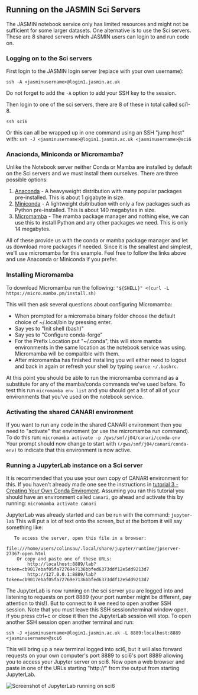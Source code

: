 ## Running on the JASMIN Sci Servers
The JASMIN notebook service only has limited resources and might not be sufficient for some larger datasets. One alternative is to use the Sci servers. These are 8 shared servers which JASMIN users can login to and run code on.

### Logging on to the Sci servers
First login to the JASMIN login server (replace <jasminusername> with your own username):

`ssh -A <jasminusername>@login1.jasmin.ac.uk`

Do not forget to add the `-A` option to add your SSH key to the session.

Then login to one of the sci servers, there are 8 of these in total called sci1-8.

`ssh sci6`

Or this can all be wrapped up in one command using an SSH "jump host" with:
`ssh -J <jasminusername>@login1.jasmin.ac.uk <jasminusername>@sci6`

### Anacionda, Miniconda or Micromamba?
Unlike the Notebook server neither Conda or Mamba are installed by default on the Sci servers and we must install them ourselves. There are three possible options:

1. [Anaconda](https://www.anaconda.com/download) - A heavyweight distribution with many popular packages pre-installed. This is about 1 gigabyte in size.
2. [Miniconda](https://docs.anaconda.com/free/miniconda/index.html) - A lightweight dsitribution with only a few packages such as Python pre-installed. This is about 140 megabytes in size.
3. [Micromamba](https://github.com/mamba-org/micromamba-releases) - The mamba package manager and nothing else, we can use this to install Python and any other packages we need. This is only 14 megabytes.

All of these provide us with the conda or mamba package manager and let us download more packages if needed. Since it is the smallest and simplest, we'll use micromamba for this example. Feel free to follow the links above and use Anaconda or Miniconda if you prefer. 

### Installing Micromamba
 To download Micromamba run the following:
`"${SHELL}" <(curl -L https://micro.mamba.pm/install.sh)`

This will then ask several questions about configuring Micromamba:
* When prompted for a micromaba binary folder choose the default choice of ~/.local/bin by pressing enter.
* Say yes to "Init shell (bash)"
* Say yes to "Configure conda-forge"
* For the Prefix Location put "~/.conda", this will store mamba environments in the same location as the notebook service was using. Micromamba will be compaitble with them.
* After micromamba has finished installing you will either need to logout and back in again or refresh your shell by typing `source ~/.bashrc`. 

At this point you should be able to run the micromamba command as a substitute for any of the mamba/conda commands we've used before. To test this run `micromamba env list` and you should get a list of all of your environments that you've used on the notebook service. 

### Activating the shared CANARI environment
If you want to run any code in the shared CANARI environment then you need to "activate" that enviroment (or use the micromamba run command). To do this run:
`micromamba activate -p /gws/smf/j04/canari/conda-env`
Your prompt should now change to start with `(/gws/smf/j04/canari/conda-env)` to indicate that this environment is now active. 

### Running a JupyterLab instance on a Sci server
It is recommended that you use your own copy of CANARI environment for this. If you haven't already made one see the instructions in [tutorial 3 - Creating Your Own Conda Enviroment](/docs/creating_your_own_conda_env/). Assuming you ran this tutorial you should have an environment called `canari`, go ahead and activate this by running:
`micromamba activate canari`

JupyterLab was already started and can be run with the command:
`jupyter-lab`
This will put a lot of text onto the screen, but at the bottom it will say something like:

```
   To access the server, open this file in a browser:
        file:///home/users/colinsau/.local/share/jupyter/runtime/jpserver-27367-open.html
    Or copy and paste one of these URLs:
        http://localhost:8889/lab?token=cb9017ebaf05fa72769e7136bbfed6373ddf12e5dd9213d7
        http://127.0.0.1:8889/lab?token=cb9017ebaf05fa72769e7136bbfed6373ddf12e5dd9213d7
```
The JupyterLab is now running on the sci server you are logged into and listening to requests on port 8889 (your port number might be different, pay attention to this!). But to connect to it we need to open another SSH session. Note that you must leave this SSH session/terminal window open, if you press ctrl+c or close it then the JupyterLab session will stop. To open another SSH session open another terminal and run:

`ssh -J <jasminusername>@login1.jasmin.ac.uk -L 8889:localhost:8889 <jasminusername>@sci6`

This will bring up a new terminal logged into sci6, but it will also forward requests on your own computer's port 8889 to sci6's port 8889 allowing you to access your Jupyter server on sci6. Now open a web browser and paste in one of the URLs starting "http://" from the output from starting JupyterLab. 

![Screenshot of JupyterLab running on sci6](assets/jupyter-sci6.png)


